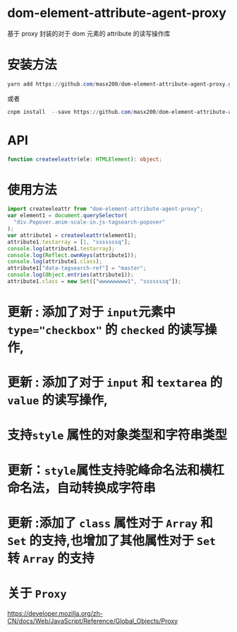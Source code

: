 # dom-element-attribute-agent-proxy

基于 proxy 封装的对于 dom 元素的 attribute 的读写操作库

# 安装方法

```powershell
yarn add https://github.com/masx200/dom-element-attribute-agent-proxy.git
```

或者

```powershell
cnpm install  --save https://github.com/masx200/dom-element-attribute-agent-proxy.git
```

# API

```typescript
function createeleattr(ele: HTMLElement): object;
```

# 使用方法

```javascript
import createeleattr from "dom-element-attribute-agent-proxy";
var element1 = document.querySelector(
  "div.Popover.anim-scale-in.js-tagsearch-popover"
);
var attribute1 = createeleattr(element1);
attribute1.testarray = [1, "sssssssq"];
console.log(attribute1.testarray);
console.log(Reflect.ownKeys(attribute1));
console.log(attribute1.class);
attribute1["data-tagsearch-ref"] = "master";
console.log(Object.entries(attribute1));
attribute1.class = new Set(["wwwwwwwww1", "sssssssq"]);
```
# 更新 : 添加了对于 `input`元素中 `type="checkbox"` 的 `checked` 的读写操作,

# 更新 : 添加了对于 `input` 和 `textarea` 的 `value` 的读写操作,

# 支持`style` 属性的对象类型和字符串类型

# 更新：`style`属性支持驼峰命名法和横杠命名法，自动转换成字符串

# 更新 :添加了 `class` 属性对于 `Array` 和 `Set` 的支持,也增加了其他属性对于 `Set` 转 `Array` 的支持

# 关于 `Proxy`

https://developer.mozilla.org/zh-CN/docs/Web/JavaScript/Reference/Global_Objects/Proxy
